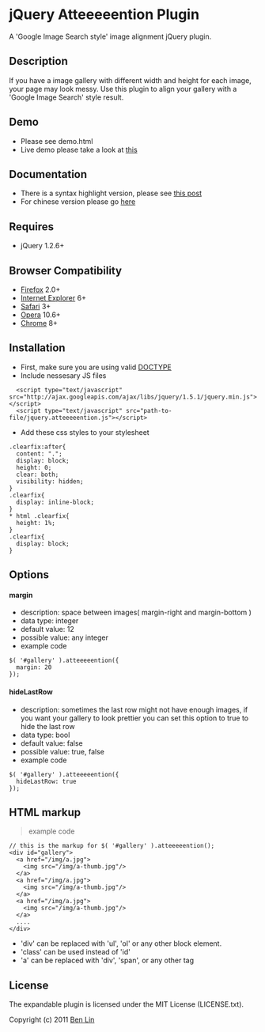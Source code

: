 # jQuery Atteeeeention Plugin

A 'Google Image Search style' image alignment jQuery plugin.



## Description
If you have a image gallery with different width and height for each image, your page may look messy. Use this plugin to align your gallery with a 'Google Image Search' style result.



## Demo
 - Please see demo.html
 - Live demo please take a look at [this](http://dreamerslab.com/demos/google-image-search-style-image-alignment-with-jquery-atteeeeention-plugin)



## Documentation
  - There is a syntax highlight version, please see [this post](http://dreamerslab.com/blog/en/google-image-search-style-image-alignment-with-jquery-atteeeeention-plugin/)
  - For chinese version please go [here](http://dreamerslab.com/blog/tw/google-image-search-style-image-alignment-with-jquery-atteeeeention-plugin/)



## Requires
  - jQuery 1.2.6+



## Browser Compatibility
  - [Firefox](http://mzl.la/RNaI) 2.0+
  - [Internet Explorer](http://bit.ly/9fMgIQ) 6+
  - [Safari](http://bit.ly/gMhzVR) 3+
  - [Opera](http://bit.ly/fWJzaC) 10.6+
  - [Chrome](http://bit.ly/ePHvYZ) 8+



## Installation
  - First, make sure you are using valid [DOCTYPE](http://bit.ly/hQK1Rk)
  - Include nessesary JS files

<!-- -->

      <script type="text/javascript" src="http://ajax.googleapis.com/ajax/libs/jquery/1.5.1/jquery.min.js"></script>
      <script type="text/javascript" src="path-to-file/jquery.atteeeeention.js"></script>

  - Add these css styles to your stylesheet

<!-- -->

    .clearfix:after{
      content: ".";
      display: block;
      height: 0;
      clear: both;
      visibility: hidden;
    }
    .clearfix{
      display: inline-block;
    }
    * html .clearfix{
      height: 1%;
    }
    .clearfix{
      display: block;
    }



## Options

#### margin
  - description: space between images( margin-right and margin-bottom )
  - data type: integer
  - default value: 12
  - possible value: any integer
  - example code

<!-- -->

    $( '#gallery' ).atteeeeention({
      margin: 20
    });

#### hideLastRow
  - description: sometimes the last row might not have enough images, if you want your gallery to look prettier you can set this option to true to hide the last row
  - data type: bool
  - default value: false
  - possible value: true, false
  - example code

<!-- -->

    $( '#gallery' ).atteeeeention({
      hideLastRow: true
    });

## HTML markup
> example code

<!-- -->

    // this is the markup for $( '#gallery' ).atteeeeention();
    <div id="gallery">
      <a href="/img/a.jpg">
        <img src="/img/a-thumb.jpg"/>
      </a>
      <a href="/img/a.jpg">
        <img src="/img/a-thumb.jpg"/>
      </a>
      <a href="/img/a.jpg">
        <img src="/img/a-thumb.jpg"/>
      </a>
      ....
    </div>

  - 'div' can be replaced with 'ul', 'ol' or any other block element.
  - 'class' can be used instead of 'id'
  - 'a' can be replaced with 'div', 'span', or any other tag



## License

The expandable plugin is licensed under the MIT License (LICENSE.txt).

Copyright (c) 2011 [Ben Lin](http://dreamerslab.com)